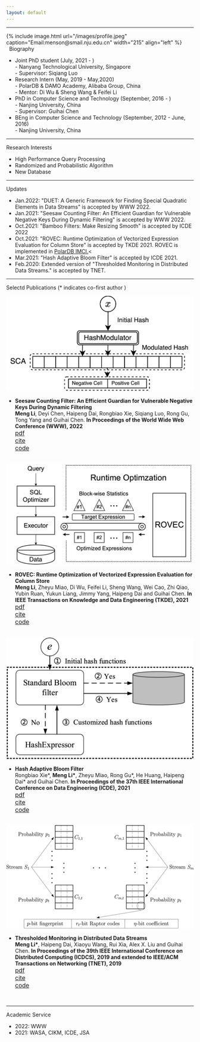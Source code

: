 ```yaml
---
layout: default
---
```

------

<!--<div class="home" style="width:100%;margin-top:0.5%;overflow: hidden;">-->
<div class="container, home">
    <div class="row">
        <div class="col-lg-3 col-md-3 col-sm-9 col-xs-9">
            {% include image.html url="/images/profile.jpeg" caption="Email:menson@smail.nju.edu.cn" width="215" align="left" %}  
        </div>
        <div class="col-lg-9 col-md-9 col-sm-12 col-xs-12">
           <!-- <div class="col-2" style=";float:right;">
                    <script type="text/javascript" id="clstr_globe" src="//clustrmaps.com/globe.js?d=EIJ3JO6Pc1dgJalsnc_IcmLbLdDoPEFqew-PZXrfYQI"></script>
            </div>
            -->
            <div> 
                <span class="h4">&nbsp;&nbsp;Biography</span>
                <ul>
                    <li class="h5">Joint PhD student (July, 2021 - )<br>
                    <span class="tab"> - Nanyang Technological University, Singapore</span><br>
                    <span class="tab"> - Supervisor: Siqiang Luo</span>
                    </li>
                    <li class="h5">Research Intern (May, 2019 - May,2020)<br>
                    <span class="tab"> - PolarDB & DAMO Academy, Alibaba Group, China</span><br>
                    <span class="tab"> - Mentor: Di Wu & Sheng Wang & Feifei Li</span>
                    </li>
                    <li class="h5">PhD in Computer Science and Technology (September, 2016 - )<br>
                    <span class="tab"> - Nanjing University, China</span>
                    <br>
                    <span class="tab"> - Supervisor: Guihai Chen</span></li>
                    <li class="h5">BEng in Computer Science and Technology (September, 2012 - June, 2016)<br>
                    <span class="tab"> - Nanjing University, China</span></li>
                </ul>
            </div>
        </div>
    </div>
</div>

---------

<p class="h4">Research Interests</p>

- <span class="h5"> High Performance Query Processing</span>
- <span class="h5"> Randomized and Probabilistic Algorithm</span>
- <span class="h5">New Database</span>


---------
<p class="h4"> Updates</p>

- <span class="h5">Jan.2022: </span> <a class="h5" >"DUET: A Generic Framework for Finding Special Quadratic Elements in Data Streams" is accepted by WWW 2022.</a>
- <span class="h5">Jan.2021: </span><a class="h5">"Seesaw Counting Filter: An Efficient Guardian for Vulnerable Negative Keys During Dynamic Filtering" is accepted by WWW 2022.</a>
- <span class="h5">Oct.2021: </span> <a class="h5">"Bamboo Filters: Make Resizing Smooth" is accepted by ICDE 2022</a>
- <span class="h5">Oct.2021: </span> <a class="h5">"ROVEC: Runtime Optimization of Vectorized Expression Evaluation for Column Store" is accepted by TKDE 2021. ROVEC is implemented in <a class="h5" href="https://mp.weixin.qq.com/s/KkEHqQI3B2B1BY8siae01w">PolarDB IMCI.</a></a><
- <span class="h5">Mar.2021: </span> <a class="h5" herf="">"Hash Adaptive Bloom Filter" is accepted by ICDE 2021.</a>
- <span class="h5">Feb.2020: </span> <a class="h5"> Extended version of "Thresholded Monitoring in Distributed Data Streams." is accepted by TNET.</a>

------------

<p class="h4">Selectd Publications (* indicates co-first author )</p>


<div class="card mb-3">
  <div class="row g-0 justify-content-sm-center">
    <div class="col-lg-4 col-md-4 col-sm-8 col-xs-8">
        <img class="img-fluid rounded-start" src="/Publications/www22seesaw/logo.jpg">
    </div>
    <div class="col-lg-8 col-md-8 col-sm-12 col-xs-12">
      <div class="card-body">
      <ul>
       <li> <b style="font-size:14px;"> Seesaw Counting Filter: An Efficient Guardian for Vulnerable Negative Keys During Dynamic Filtering</b><br>
       <span style="font-size:14px;"><b>Meng Li</b>, Deyi Chen, Haipeng Dai, Rongbiao Xie, Siqiang Luo, Rong Gu, Tong Yang and Guihai Chen.</span>
       <strong style="font-size:14px;"> In Proceedings of the World Wide Web Conference (WWW), 2022 </strong><br>
       <a href=""><div class="color-button" style="font-size:16px;">pdf</div></a><a href="" ><div class="color-button" style="font-size:16px;">cite</div></a><a href=""><div class="color-button" style="font-size:16px;">code</div></a>
       </li>
      </ul>
      </div>
    </div>
  </div>
</div>

<br>

<div class="card mb-3">
  <div class="row g-0 justify-content-sm-center justify-content-xs-center">
    <div class="col-lg-4 col-md-4 col-sm-8 col-xs-8">
        <img class="img-fluid rounded-start" src="/Publications/tkde21rovec/logo.jpg">
    </div>
    <div class="col-lg-8 col-md-8 col-sm-12 col-xs-12">
      <div class="card-body">
      <ul>
       <li> <b style="font-size:14px;"> ROVEC: Runtime Optimization of Vectorized Expression Evaluation for Column Store</b><br>
       <span style="font-size:14px;"><b>Meng Li</b>, Zheyu Miao, Di Wu, Feifei Li, Sheng Wang, Wei Cao, Zhi Qiao, Yubin Ruan, Yukun Liang, Jimmy Yang, Haipeng Dai and Guihai Chen.</span>
       <strong style="font-size:14px;">In IEEE Transactions on Knowledge and Data Engineering (TKDE), 2021</strong><br>
       <a href=""><div class="color-button" style="font-size:16px;">pdf</div></a><a href="" ><div class="color-button" style="font-size:16px;">cite</div></a><a href=""><div class="color-button" style="font-size:16px;">code</div></a>
       </li>
      </ul>
      </div>
    </div>
  </div>
</div>



<br>

<div class="card mb-3">
  <div class="row g-0 justify-content-sm-center justify-content-xs-center">
    <div class="col-lg-4 col-md-4 col-sm-8 col-xs-8">
        <img class="img-fluid rounded-start" src="/Publications/icde21habf/logo.jpg">
    </div>
    <div class="col-lg-8 col-md-8 col-sm-12 col-xs-12">
      <div class="card-body">
      <ul>
       <li> <b style="font-size:14px;"> Hash Adaptive Bloom Filter</b><br>
       <span style="font-size:14px;">Rongbiao Xie*, <b>Meng Li*</b>, Zheyu Miao, Rong Gu*, He Huang, Haipeng Dai* and Guihai Chen.</span>
       <strong style="font-size:14px;">In Proceedings of the 37th IEEE International Conference on Data Engineering (ICDE), 2021</strong><br>
       <a href=""><div class="color-button" style="font-size:16px;">pdf</div></a><a href="" ><div class="color-button" style="font-size:16px;">cite</div></a><a href=""><div class="color-button" style="font-size:16px;">code</div></a>
       </li>
      </ul>
      </div>
    </div>
  </div>
</div>


<br>

<div class="card mb-3">
  <div class="row g-0 justify-content-sm-center justify-content-xs-center">
    <div class="col-lg-4 col-md-4 col-sm-8 col-xs-8">
        <img class="img-fluid rounded-start" src="/Publications/ton19thresh/logo.jpg">
    </div>
    <div class="col-lg-8 col-md-8 col-sm-12 col-xs-12">
      <div class="card-body">
      <ul>
       <li> <b style="font-size:14px;"> Thresholded Monitoring in Distributed Data Streams</b><br>
       <span style="font-size:14px;"><b>Meng Li*</b>, Haipeng Dai, Xiaoyu Wang, Rui Xia, Alex X. Liu and Guihai Chen.</span>
       <strong style="font-size:14px;">In Proceedings of the 39th IEEE International Conference on Distributed Computing (ICDCS), 2019 and extended to IEEE/ACM Transactions on Networking (TNET), 2019</strong><br>
       <a href=""><div class="color-button" style="font-size:16px;">pdf</div></a><a href="" ><div class="color-button" style="font-size:16px;">cite</div></a><a href=""><div class="color-button" style="font-size:16px;">code</div></a>
       </li>
      </ul>
      </div>
    </div>
  </div>
</div>

<br>


-----------------

<span class="h4">Academic Service</span>

- <span class="h5">2022: WWW </span>
- <span class="h5">2021: WASA, CIKM, ICDE, JSA </span>

<!-- serve command -->
<!-- bundle exec jekyll serve --incremental  -->
